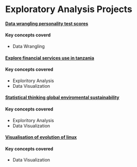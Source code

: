 # Exploratory Analysis Projects

#### [Data wrangling personality test scores](https://github.com/Bubbablack/Portfolio/tree/main/Exploritory_analysis_projects/Data-wrangling-personality-test-scores)

#### Key concepts coverd
* Data Wrangling

#### [Explore financial services use in tanzania](https://github.com/Bubbablack/Portfolio/tree/main/Exploritory_analysis_projects/Explore-financial-services-use-in-tanzania)

#### Key concepts covered
* Exploritory Analysis
* Data Visualization

#### [Statistical thinking global enviromental sustainability](https://github.com/Bubbablack/Portfolio/tree/main/Exploritory_analysis_projects/Statistical-thinking-global-enviromental-sustainability)

#### Key concepts covered
* Exploritory Analysis
* Data Visualization

#### [Visualisation of evolution of linux](https://github.com/Bubbablack/Portfolio/tree/main/Exploritory_analysis_projects/Visualisation-of-evolution-of-linux)

#### Key concepts covered
* Data Visualization
